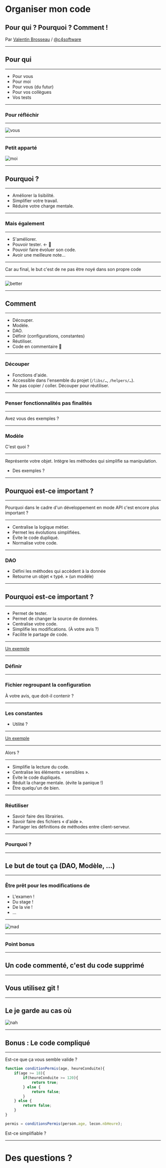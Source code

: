 # Organiser mon code

## Pour qui ? Pourquoi ? Comment !

Par [Valentin Brosseau](https://github.com/c4software) / [@c4software](http://twitter.com/c4software)

---

## Pour qui

---

- Pour vous
- Pour moi
- Pour vous (du futur)
- Pour vos collègues
- Vos tests

---

### Pour réfléchir

---

![vous](./img/vous.jpeg)

---

### Petit apparté

![moi](./img/code_quality.jpg)

---

## Pourquoi ?

---

- Améliorer la lisibilité. <!-- .element: class="fragment" -->
- Simplifier votre travail. <!-- .element: class="fragment" -->
- Réduire votre charge mentale. <!-- .element: class="fragment" -->

---

### Mais également

---

- S'améliorer. <!-- .element: class="fragment" -->
- Pouvoir tester. <- 🤔 <!-- .element: class="fragment" -->
- Pouvoir faire évoluer son code. <!-- .element: class="fragment" -->
- Avoir une meilleure note… <!-- .element: class="fragment" -->

---

Car au final, le but c'est de ne pas être noyé dans son propre code

---

![better](./img/better.gif)

---

## Comment

---

- Découper.
- Modèle.
- DAO.
- Définir (configurations, constantes)
- Réutiliser.
- Code en commentaire 🤔

---

### Découper

- Fonctions d'aide.
- Accessible dans l'ensemble du projet (`/libs/…`, `/helpers/…`).
- Ne pas copier / coller. Découper pour réutiliser.

---

### Penser fonctionnalités pas finalités

---

Avez vous des exemples ?

---

### Modèle

C'est quoi ?

---

Représente votre objet. Intègre les méthodes qui simplifie sa manipulation.

- Des exemples ?

---

## Pourquoi est-ce important ?

---

Pourquoi dans le cadre d'un développement en mode API c'est encore plus important ?

---

- Centralise la logique métier. <!-- .element: class="fragment" -->
- Permet les évolutions simplifiées. <!-- .element: class="fragment" -->
- Évite le code dupliqué. <!-- .element: class="fragment" -->
- Normalise votre code. <!-- .element: class="fragment" -->

---

### DAO

- Défini les méthodes qui accèdent à la donnée
- Retourne un objet « typé. » (un modèle)

---

## Pourquoi est-ce important ?

---

- Permet de tester. <!-- .element: class="fragment" -->
- Permet de changer la source de données. <!-- .element: class="fragment" -->
- Centralise votre code. <!-- .element: class="fragment" -->
- Simplifie les modifications. (À votre avis ?) <!-- .element: class="fragment" -->
- Facilite le partage de code. <!-- .element: class="fragment" -->

---

[Un exemple](https://gist.github.com/c4software/30947f2a86eb0ab065d26a6ed0edb3e9)

---

### Définir

---

### Fichier regroupant la configuration

À votre avis, que doit-il contenir ?

---

### Les constantes

- Utilité ?

--- 

[Un exemple](https://gist.github.com/c4software/8b5122405b38f4c933d6a4490f45e1ad)

---

Alors ?

---

- Simplifie la lecture du code. <!-- .element: class="fragment" -->
- Centralise les éléments « sensibles ». <!-- .element: class="fragment" -->
- Évite le code dupliqués. <!-- .element: class="fragment" -->
- Réduit la charge mentale. (évite la panique !) <!-- .element: class="fragment" -->
- Être quelqu'un de bien. <!-- .element: class="fragment" -->

---

### Réutiliser

- Savoir faire des librairies.
- Savoir faire des fichiers « d'aide ».
- Partager les définitions de méthodes entre client-serveur.

---

### Pourquoi ?

---

## Le but de tout ça (DAO, Modèle, …)

---

### Être prêt pour les modifications de

- L'examen ! <!-- .element: class="fragment" -->
- Du stage ! <!-- .element: class="fragment" -->
- De la vie ! <!-- .element: class="fragment" -->
- …

---

![mad](./img/mad.gif)

---

### Point bonus

---

## Un code commenté, c'est du code supprimé

---

## Vous utilisez git !

---

## Le je garde au cas où

![nah](./img/nah.gif)

---

## Bonus : Le code compliqué

---

Est-ce que ça vous semble valide ?

```javascript
function conditionPermis(age, heureConduite){
    if(age >= 18){
        if(heureConduite >= 120){
            return true;
        } else {
            return false;
        }
    } else {
        return false;
    }
}

permis = conditionsPermis(person.age, lecon.nbHeure);
```

Est-ce simplifiable ?

---

# Des questions ?
